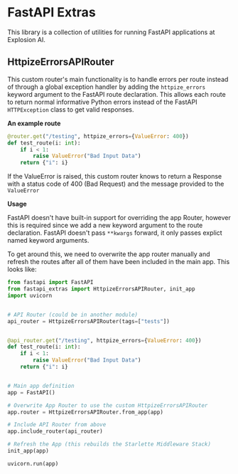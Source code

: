 # FastAPI Extras

This library is a collection of utilities for running FastAPI applications at Explosion AI.


## HttpizeErrorsAPIRouter
This custom router's main functionality is to handle errors per route instead of through a global exception handler by adding the `httpize_errors` keyword argument to the FastAPI route declaration. This allows each route to return normal informative Python errors instead of the FastAPI `HTTPException` class to get valid responses.

**An example route**

```python
@router.get("/testing", httpize_errors={ValueError: 400})
def test_route(i: int):
    if i < 1:
        raise ValueError("Bad Input Data")
    return {"i": i}
```

If the ValueError is raised, this custom router knows to return a Response with a status code of 400 (Bad Request) and the message provided to the `ValueError` 


**Usage**

FastAPI doesn't have built-in support for overriding the app Router, however this is required since we add a new keyword argument to the route declaration. FastAPI doesn't pass `**kwargs` forward, it only passes explict named keyword arguments. 

To get around this, we need to overwrite the app router manually and refresh the routes after all of them have been included in the main app. This looks like:

```python
from fastapi import FastAPI
from fastapi_extras import HttpizeErrorsAPIRouter, init_app
import uvicorn


# API Router (could be in another module)
api_router = HttpizeErrorsAPIRouter(tags=["tests"])


@api_router.get("/testing", httpize_errors={ValueError: 400})
def test_route(i: int):
    if i < 1:
        raise ValueError("Bad Input Data")
    return {"i": i}


# Main app definition
app = FastAPI()

# Overwrite App Router to use the custom HttpizeErrorsAPIRouter
app.router = HttpizeErrorsAPIRouter.from_app(app)

# Include API Router from above
app.include_router(api_router)

# Refresh the App (this rebuilds the Starlette Middleware Stack)
init_app(app)

uvicorn.run(app)
```